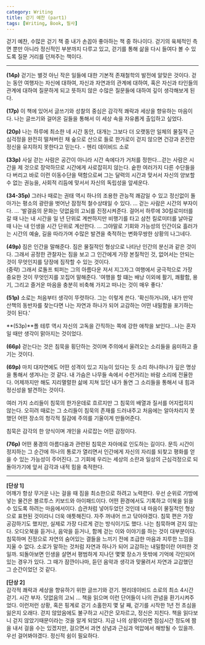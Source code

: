 ```yaml
---
category: Writing
title: 걷기 예찬 (part1)
tags: [Writing, Book, 필사]
---
```


걷기 예찬, 수많은 걷기 책 중 내가 손꼽아 좋아하는 책 중 하나이다. 걷기의 육체적인 측면 뿐만 아니라 정신적인 부분까지 다루고 있고, 걷기를 통해 삶을 다시 들여다 볼 수 있도록 질문 거리를 던져주는 책이다.   
  

----------

**(14p)**
걷기는 별것 아닌 작은 일들에 대한 기본적 존재철학의 발전에 알맞은 것이다. 걷는 동안 여행자는 자신에 대하여, 자신과 자연과의 관계에 대하여, 혹은 자신과 타인들의 관계에 대하여 질문하게 되고 뜻하지 않은 수많은 질문들에 대하여 깊이 생각해보게 된다.

**(17p)**
이 책에 있어서 글쓰기와 성찰의 중심은 감각적 쾌락과 세상을 향유하는 마음이다. 나는 글쓰기와 걸어온 길들을 통해서 이 세상 속을 자유롭게 출입하고 싶었다.

**(20p)**
나는 하루에 최소한 네 시간 동안, 대개는 그보다 더 오랫동안 일체의 물질적 근심걱정을 완전히 떨쳐버린 채 숲으로 산으로 들로 한가로이 걷지 않으면 건강과 온전한 정신을 유지하지 못한다고 믿는다. - 헨리 데이비드 소로

**(33p)**
사실 걷는 사람은 공간이 아니라 시간 속에다가 거처를 정한다...걷는 사람은 시간을 제 것으로 장악하므로 시간에게 사로잡히지 않는다. 숱한 여러가지 다른 수단들을 다 버리고 바로 이런 이동수단을 택함으로써 그는 달력의 시간과 맞서서 자신의 양보할 수 없는 권능을, 사회적 리듬에 맞서서 자신의 독립성을 앞세운다.

**(34-35p)**
그러나 때로는 권태 역시 하나의 조용한 관능적 쾌감일 수 있고 정신없이 돌아가는 평소의 광란을 벗어난 잠정적 철수상태일 수 있다. ... 걷는 사람은 시간의 부자이다. ... '발걸음의 문화는 덧없음의 고뇌를 진정시켜준다. 걸어서 하루에 30킬로미터를 갈 때 나는 내 시간을 일 년 단위로 계싼하지만 비행기를 타고 삼천 킬로미터를 날아갈 때 나는 내 인생을 시간 단위로 계산한다. ... 그야말로 기회와 가능성의 인간이요 흘러가는 시간의 예술, 길을 따라가며 수많은 발견을 축적하는 변화무쌍한 상황의 나그네다.

**(49p)** 짐은 인간을 말해준다. 짐은 물질적인 형상으로 나타난 인간의 분신과 같은 것이다. 그래서 공정한 관찰자는 짐을 보고 그 인간에게 가장 본질적인 것, 없어서는 안되는 것이 무엇인지를 당장에 짐작할 수 있는 것이다.  
(중략) 그래서 로돌프 퇴퍼는 그의 아름다운 저서 지그자그 여행에서 궁극적으로 가장 중요한 것이 무엇인지를 꼬집어 말해준다. '여행을 할 떄는 배낭 이외에 활기, 쾌활함, 용기, 그리고 즐거운 마음을 충분히 비축해 가지고 떠나는 것이 매우 좋다.'  

**(51p)** 소로는 처음부터 생각이 뚜렷하다. 그는 이렇게 쓴다. '확신하거니와, 내가 만약 산책의 동반자를 찾는다면 나는 자연과 하나가 되어 교감하는 어떤 내밀함을 포기하는 것이 된다.'  

**(53p)**폴 테루 역시 자신의 고독을 간직하는 쪽에 강한 애착을 보인다...나는 혼자일 때만 생각이 맑아지는 것이었다. 

**(66p)** 걷는다는 것은 침묵을 횡단하는 것이며 주의에서 울려오는 소리들을 음미하고 즐기는 것이다.

**(69p)** 마치 대자연에도 어떤 성격이 있고 지능이 있다는 듯 소리 하나하나가 깊은 명상을 통해서 생겨나는 것 같다. 내 가슴은 나무들 속에서 수런거리는 바람 소리에 전율한다. 어제까지만 해도 지리멸렬한 삶에 지쳐 있던 내가 돌연 그 소리들을 통해서 내 힘과 정신성을 발견하는 것이다.

여러 가지 소리들이 침묵의 한가운데로 흐르지만 그 침묵의 배열과 질서를 어지럽히지 않는다. 오히려 때로는 그 소리들이 침묵의 존재를 드러내주고 처음에는 알아차리지 못했던 어떤 장소의 청각적 질감에 주의를 기울이게 만들어준다. 

침묵은 감각의 한 양식이며 개인을 사로잡는 어떤 감정이다.

**(76p)** 어떤 풍경의 아름다움과 관련된 침묵은 자아에로 인도하는 길이다. 문득 시간이 정지하는 그 순간에 하나의 통로가 열리면서 인간에게 자신의 자리를 되찾고 평화를 얻을 수 있는 가능성이 주어진다. 그 기회에 우리는 세상의 소란과 일상의 근심걱정으로 되돌아가기에 앞서 감각과 내적 힘을 축적한다.


----------


**[단상 1]**  
어깨가 항상 무거운 나는 걸을 때 짐을 최소한으로 하려고 노력한다. 우선 순위로 가방에 넣는 물건은 블르투스 키보드와 아이패드이다. 어떤 환경에서도 기록하고 이북을 읽을 수 있도록 하려는 마음에서이다. 습관처럼 넣어두었던 것인데 내 마음이 물질적인 형상으로 표현된 것이라니 더욱 애틋해진다. 자주 꺼내어 쓰고 닦아야겠다. 침묵 편은 가장 공감하기도 했지만, 실제로 가장 다르게 걷는 방식이기도 했다. 나는 침묵하며 걷지 않는다. 오디오북을 듣거나, 음악을 듣거나, 함께 걷는 이와 이야기를 하는 것이 대부분이다. 침묵하며 진정으로 자연의 숨어있는 결들을 느끼기 전에 조급한 마음과 지루한 느낌을 지울 수 없다. 소로가 말하는 것처럼 자연과 하나가 되어 교감하는 내밀함이란 어떠한 것일까. 되돌아보면 인생을 살면서 평범하게 지나던 몇몇 장소가 뜻밖에 기억에 각인되어 있는 경우가 있다. 그 때가 잠깐이나마, 듣던 음악과 생각과 맞물려서 자연과 교감했던 그 순간이었던 것 같다.

**[단상 2]**  
감각적 쾌락과 세상을 향유하기 위한 글쓰기와 걷기. 헨리데이비드 소로의 최소 4시간 걷기. 시간 부자. 덧없음의 고뇌 ... 책을 읽으며 이런 단어들이 나의 관념을 환기시켜주었다. 이런저런 상황, 혹은 핑계로 걷기 소홀한지 몇 달 째, 걷기를 시작한 1년 전 초심을 잃은지 오래다. 걷지 않았음에도 불구하고 시간은 모자르고, 정신은 지친다. 책을 읽다보니 걷지 않았기때문이라는 것을 알게 되었다. 지금 나의 상황이라면 점심시간 정도에 짬을 내서 걸을 수는 있겠지만, 걸으면서 과연 상념과 근심과 억압에서 해방될 수 있을까. 우선 걸어봐야겠다. 정신적 쉼이 필요하다.